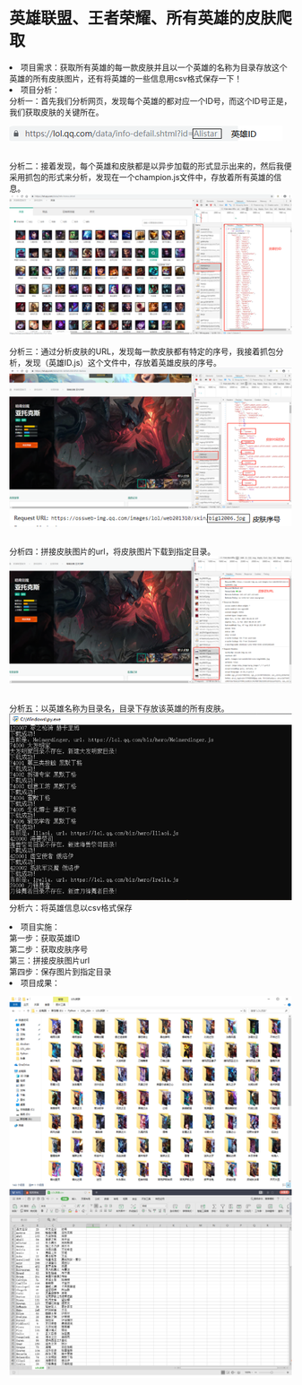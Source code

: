 # 英雄联盟、王者荣耀、所有英雄的皮肤爬取
<li>项目需求：获取所有英雄的每一款皮肤并且以一个英雄的名称为目录存放这个英雄的所有皮肤图片，还有将英雄的一些信息用csv格式保存一下！
<br><li>项目分析：
        <br>分析一：首先我们分析网页，发现每个英雄的都对应一个ID号，而这个ID号正是，我们获取皮肤的关键所在。
        
  ![url](https://github.com/JXiuFen/LOL_skin_spider/blob/master/URL%E5%88%86%E6%9E%90.png?raw=true)
        
   <br>分析二：接着发现，每个英雄和皮肤都是以异步加载的形式显示出来的，然后我便采用抓包的形式来分析，发现在一个champion.js文件中，存放着所有英雄的信息。
   ![id](https://github.com/JXiuFen/LOL_skin_spider/blob/master/%E5%88%86%E6%9E%90%E4%B8%80.png?raw=true)    
  <br>分析三：通过分析皮肤的URL，发现每一款皮肤都有特定的序号，我接着抓包分析，发现（英雄ID.js）这个文件中，存放着英雄皮肤的序号。
  ![分析](https://github.com/JXiuFen/LOL_skin_spider/blob/master/%E5%88%86%E6%9E%90%E4%BA%8C.png?raw=true)
  ![皮肤序号](https://github.com/JXiuFen/LOL_skin_spider/blob/master/%E7%9A%AE%E8%82%A4URL%E5%88%86%E6%9E%90.png?raw=true)
  
  <br>分析四：拼接皮肤图片的url，将皮肤图片下载到指定目录。
  ![皮肤url](https://github.com/JXiuFen/LOL_skin_spider/blob/master/%E5%88%86%E6%9E%90%E4%B8%89.png?raw=true)
  
  <br>分析五：以英雄名称为目录名，目录下存放该英雄的所有皮肤。
  ![运行中](https://github.com/JXiuFen/LOL_skin_spider/blob/master/%E8%BF%90%E8%A1%8C%E4%B8%AD.png?raw=true)
  <br>分析六：将英雄信息以csv格式保存
<br><li>项目实施：<br>第一步：获取英雄ID<br>第二步：获取皮肤序号<br>第三：拼接皮肤图片url<br>第四步：保存图片到指定目录
<br><li>项目成果：
        
  ![成果](https://github.com/JXiuFen/LOL_skin_spider/blob/master/%E6%88%90%E6%9E%9C.png?raw=true)
  ![csv保存](https://github.com/JXiuFen/LOL_skin_spider/blob/master/csv%E4%BF%9D%E5%AD%98.png?raw=true)


